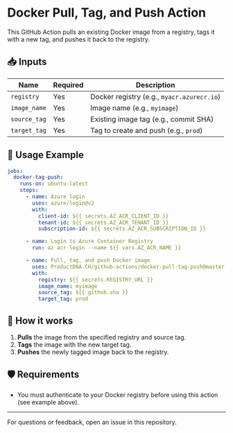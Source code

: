 # Docker Pull, Tag, and Push Action

This GitHub Action pulls an existing Docker image from a registry, tags it with a new tag, and pushes it back to the registry.

## 📥 Inputs

| Name         | Required | Description                                 |
|--------------|----------|---------------------------------------------|
| `registry`   | Yes      | Docker registry (e.g., `myacr.azurecr.io`)  |
| `image_name` | Yes      | Image name (e.g., `myimage`)                |
| `source_tag` | Yes      | Existing image tag (e.g., commit SHA)       |
| `target_tag` | Yes      | Tag to create and push (e.g., `prod`)       |

## 🚀 Usage Example

```yaml
jobs:
  docker-tag-push:
    runs-on: ubuntu-latest
    steps:
      - name: Azure login
        uses: azure/login@v2
        with:
          client-id: ${{ secrets.AZ_ACR_CLIENT_ID }}
          tenant-id: ${{ secrets.AZ_ACR_TENANT_ID }}
          subscription-id: ${{ secrets.AZ_ACR_SUBSCRIPTION_ID }}

      - name: Login to Azure Container Registry
        run: az acr login --name ${{ vars.AZ_ACR_NAME }}

      - name: Pull, tag, and push Docker image
        uses: ProductDNA-CH/github-actions/docker-pull-tag-push@master
        with:
          registry: ${{ secrets.REGISTRY_URL }}
          image_name: myimage
          source_tag: ${{ github.sha }}
          target_tag: prod
```

## 📝 How it works

1. **Pulls** the image from the specified registry and source tag.
2. **Tags** the image with the new target tag.
3. **Pushes** the newly tagged image back to the registry.

## 🛡️ Requirements

- You must authenticate to your Docker registry before using this action (see example above).

---

For questions or feedback, open an issue in this repository.